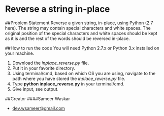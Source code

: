 # Reverse a string in-place

##Problem Statement
Reverse a given string, in-place, using Python (2.7 here).
The string may contain special characters and white spaces.
The original position of the special characters and white spaces should 
be kept as it is and the rest of the words should be reversed in-place.

##How to run the code
You will need Python 2.7.x or Python 3.x installed on your machine.

1. Download the *inplace_reverse.py* file.
2. Put it in your favorite directory.
3. Using terminal/cmd, based on which OS you are using, navigate to the path where you have stored the *inplace_reverse.py* file.
4. Type **python inplace_reverse.py** in your terminal/cmd.
5. Give input, see output.

##Creator
####Sameer Waskar
  * [dev.wsameer@gmail.com](mailto:dev.wsameer@gmail.com)

